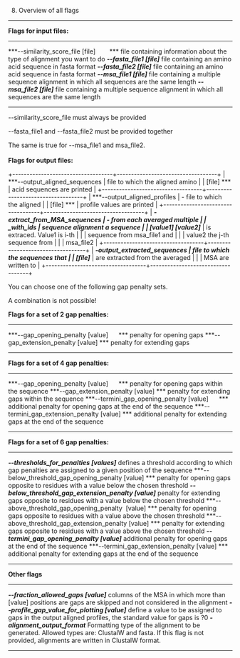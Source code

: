 8) Overview of all flags
------------------------

**Flags for input files:**

  -------------------------------------------------- ------------------------------------------------------------------------------------------
  ***--similarity\_score\_file \[file\]        ***   file containing information about the type of alignment you want to do
  ***--fasta\_file1 \[file\]***                      file containing an amino acid sequence in fasta format
  ***--fasta\_file2 \[file\]***                      file containing an amino acid sequence in fasta format
  ***--msa\_file1 \[file\]***                        file containing a multiple sequence alignment in which all sequences are the same length
  ***--msa\_file2 \[file\]***                        file containing a multiple sequence alignment in which all sequences are the same length
  -------------------------------------------------- ------------------------------------------------------------------------------------------

--similarity\_score\_file must always be provided

--fasta\_file1 and --fasta\_file2 must be provided together

The same is true for --msa\_file1 and msa\_file2.\
\
**Flags for output files:**

+-----------------------------------+-----------------------------------+
| ***--output\_aligned\_sequences   | file to which the aligned amino   |
| \[file\] ***                      | acid sequences are printed        |
+-----------------------------------+-----------------------------------+
| ***--output\_aligned\_profiles    | -   file to which the aligned     |
| \[file\] ***                      |     profile values are printed    |
+-----------------------------------+-----------------------------------+
| ***-extract\_from\_MSA\_sequences | -   from each averaged multiple   |
| \_with\_ids                       |     sequence alignment a sequence |
| \[value1\] \[value2\]***          |     is extraced. Value1 is i-th   |
|                                   |     sequence from msa\_file1 and  |
|                                   |     value2 the j-th sequence from |
|                                   |     msa\_file2                    |
+-----------------------------------+-----------------------------------+
| ***-output\_extracted\_sequences  | file to which the sequences that  |
| \[file\]***                       | are extracted from the averaged   |
|                                   | MSA are written to                |
+-----------------------------------+-----------------------------------+

You can choose one of the following gap penalty sets.

A combination is not possible!

**Flags for a set of 2 gap penalties:**

  ----------------------------------------------- ----------------------------
  ***--gap\_opening\_penalty \[value\]      ***   penalty for opening gaps
  ***--gap\_extension\_penalty \[value\] ***      penalty for extending gaps
  ----------------------------------------------- ----------------------------

**Flags for a set of 4 gap penalties:**

  -------------------------------------------------------- ------------------------------------------------------------------
  ***--gap\_opening\_penalty \[value\]      ***            penalty for opening gaps within the sequence
  ***--gap\_extension\_penalty \[value\] ***               penalty for extending gaps within the sequence
  ***--termini\_gap\_opening\_penalty \[value\]      ***   additional penalty for opening gaps at the end of the sequence
  ***--termini\_gap\_extension\_penalty \[value\] ***      additional penalty for extending gaps at the end of the sequence
  -------------------------------------------------------- ------------------------------------------------------------------

**Flags for a set of 6 gap penalties:**

  -------------------------------------------------------------- -------------------------------------------------------------------------------------------------------
  ***--thresholds\_for\_penalties \[values\]***                  defines a threshold according to which gap penalties are assigned to a given position of the sequence
  ***--below\_threshold\_gap\_opening\_penalty \[value\] ***     penalty for opening gaps opposite to residues with a value below the chosen threshold
  ***--below\_threshold\_gap\_extension\_penalty \[value\]***    penalty for extending gaps opposite to residues with a value below the chosen threshold
  ***--above\_threshold\_gap\_opening\_penalty  \[value\] ***    penalty for opening gaps opposite to residues with a value above the chosen threshold
  ***--above\_threshold\_gap\_extension\_penalty \[value\] ***   penalty for extending gaps opposite to residues with a value above the chosen threshold
  ***--termini\_gap\_opening\_penalty \[value\]***               additional penalty for opening gaps at the end of the sequence
  ***--termini\_gap\_extension\_penalty \[value\] ***            additional penalty for extending gaps at the end of the sequence
  -------------------------------------------------------------- -------------------------------------------------------------------------------------------------------

**Other flags**

  ------------------------------------------------------ -------------------------------------------------------------------------------------------------------------------------------------------------------------------
  ***--fraction\_allowed\_gaps \[value\]***              columns of the MSA in which more than \[value\] positions are gaps are skipped and not considered in the alignment
  ***--profile\_gap\_value\_for\_plotting \[value\]***   define a value to be assigned to gaps in the output aligned profiles, the standard value for gaps is ?0
  ***- alignment\_output\_format***                      Formatting type of the alignment to be generated. Allowed types are: ClustalW and fasta. If this flag is not provided, alignments are written in ClustalW format.
  ------------------------------------------------------ -------------------------------------------------------------------------------------------------------------------------------------------------------------------
